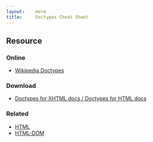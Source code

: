 ```yaml
---
layout:    more
title:     Doctypes Cheat Sheet
---
```

<div class="content content-400">
    <div class="board board-326">
        <h2 class="board-title">Resource</h2>
        <div class="board-card">
            <h3 class="board-card-title">Online</h3>
            <ul>
                <li><a href="http://en.wikipedia.org/wiki/Document_Type_Definition">Wikipedia Doctypes</a></li>
            </ul>
        </div>
        <div class="board-card">
            <h3 class="board-card-title">Download</h3>
            <ul>
                <li><a href="http://www.cookwood.com/html/extras/doctypes.html">Doctypes for XHTML docs / Doctypes for HTML docs</a></li>
            </ul>
        </div>
        <div class="board-card">
            <h3 class="board-card-title">Related</h3>
            <ul>
                <li><a href="/html" title="HTML Cheat Sheet">HTML</a></li>
                <li><a href="/html-dom" title="HTML DOM Cheat Sheet">HTML-DOM</a></li>
            </ul>
        </div>
    </div>
</div>
